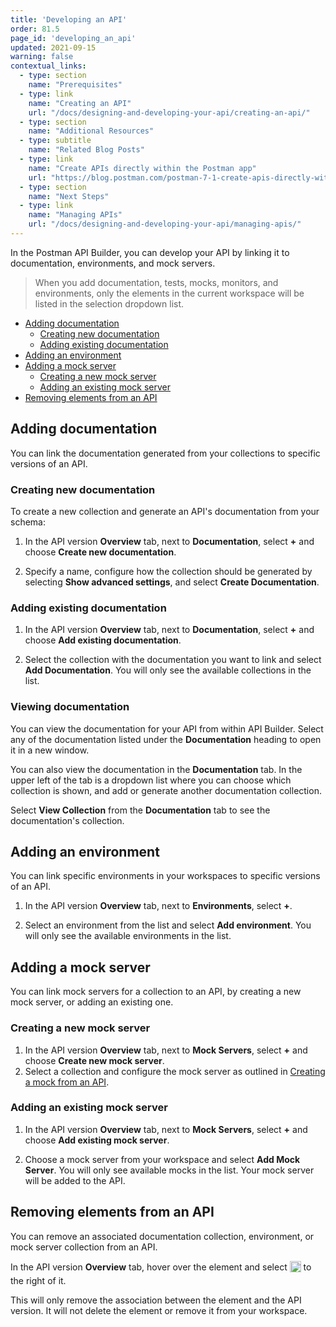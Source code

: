 ```yaml
---
title: 'Developing an API'
order: 81.5
page_id: 'developing_an_api'
updated: 2021-09-15
warning: false
contextual_links:
  - type: section
    name: "Prerequisites"
  - type: link
    name: "Creating an API"
    url: "/docs/designing-and-developing-your-api/creating-an-api/"
  - type: section
    name: "Additional Resources"
  - type: subtitle
    name: "Related Blog Posts"
  - type: link
    name: "Create APIs directly within the Postman app"
    url: "https://blog.postman.com/postman-7-1-create-apis-directly-within-the-postman-app/"
  - type: section
    name: "Next Steps"
  - type: link
    name: "Managing APIs"
    url: "/docs/designing-and-developing-your-api/managing-apis/"
---
```


In the Postman API Builder, you can develop your API by linking it to documentation, environments, and mock servers.

> When you add documentation, tests, mocks, monitors, and environments, only the elements in the current workspace will be listed in the selection dropdown list.

* [Adding documentation](#adding-documentation)
    * [Creating new documentation](#creating-new-documentation)
    * [Adding existing documentation](#adding-existing-documentation)
* [Adding an environment](#adding-an-environment)
* [Adding a mock server](#adding-a-mock-server)
    * [Creating a new mock server](#creating-a-new-mock-server)
    * [Adding an existing mock server](#adding-an-existing-mock-server)
* [Removing elements from an API](#removing-elements-from-an-api)

## Adding documentation

You can link the documentation generated from your collections to specific versions of an API.

### Creating new documentation

To create a new collection and generate an API's documentation from your schema:

1. In the API version **Overview** tab, next to **Documentation**, select **+** and choose **Create new documentation**.

1. Specify a name, configure how the collection should be generated by selecting **Show advanced settings**, and select **Create Documentation**.

### Adding existing documentation

1. In the API version **Overview** tab, next to **Documentation**, select **+** and choose **Add existing documentation**.

1. Select the collection with the documentation you want to link and select **Add Documentation**. You will only see the available collections in the list.

### Viewing documentation

You can view the documentation for your API from within API Builder. Select any of the documentation listed under the **Documentation** heading to open it in a new window.

You can also view the documentation in the **Documentation** tab. In the upper left of the tab is a dropdown list where you can choose which collection is shown, and add or generate another documentation collection.

Select **View Collection** from the **Documentation** tab to see the documentation's collection.

## Adding an environment

You can link specific environments in your workspaces to specific versions of an API.

1. In the API version **Overview** tab, next to **Environments**, select **+**.

1. Select an environment from the list and select **Add environment**. You will only see the available environments in the list.

## Adding a mock server

You can link mock servers for a collection to an API, by creating a new mock server, or adding an existing one.

### Creating a new mock server

1. In the API version **Overview** tab, next to **Mock Servers**, select **+** and choose **Create new mock server**.
1. Select a collection and configure the mock server as outlined in
[Creating a mock from an API](/docs/designing-and-developing-your-api/mocking-data/setting-up-mock/#creating-a-mock-from-an-api).

### Adding an existing mock server

1. In the API version **Overview** tab, next to **Mock Servers**, select **+** and choose **Add existing mock server**.

1. Choose a mock server from your workspace and select **Add Mock Server**. You will only see available mocks in the list. Your mock server will be added to the API.

## Removing elements from an API

You can remove an associated documentation collection, environment, or mock server collection from an API.

In the API version **Overview** tab, hover over the element and select <img alt="Remove icon" src="https://assets.postman.com/postman-docs/icon-remove-api-element-v9.jpg" width="18px" style="vertical-align:middle;margin-bottom:5px"> to the right of it.

This will only remove the association between the element and the API version. It will not delete the element or remove it from your workspace.

